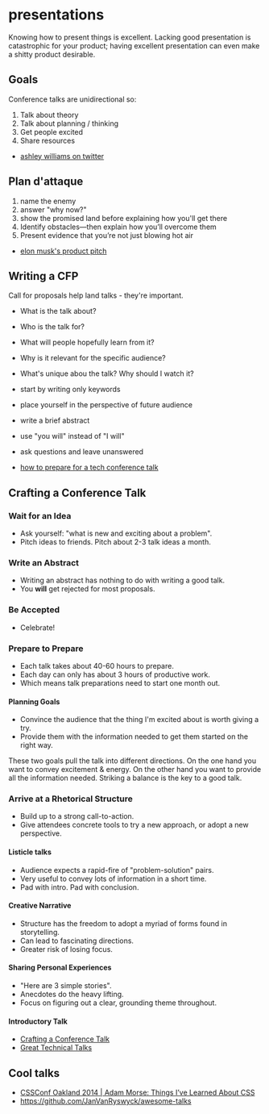 # presentations
Knowing how to present things is excellent. Lacking good presentation is
catastrophic for your product; having excellent presentation can even make a
shitty product desirable.

## Goals
Conference talks are unidirectional so:
1. Talk about theory
2. Talk about planning / thinking
3. Get people excited
4. Share resources
- [ashley williams on twitter](https://twitter.com/ag_dubs/status/744617022248542209)

## Plan d'attaque
1. name the enemy
2. answer "why now?"
3. show the promised land before explaining how you'll get there
4. Identify obstacles—then explain how you’ll overcome them
5. Present evidence that you’re not just blowing hot air

- [elon musk's product pitch](https://medium.com/firm-narrative/want-a-better-pitch-watch-this-328b95c2fd0b)

## Writing a CFP
Call for proposals help land talks - they're important.
- What is the talk about?
- Who is the talk for?
- What will people hopefully learn from it?
- Why is it relevant for the specific audience?
- What's unique abou the talk? Why should I watch it?

- start by writing only keywords
- place yourself in the perspective of future audience
- write a brief abstract
- use "you will" instead of "I will"
- ask questions and leave unanswered

- [how to prepare for a tech conference talk](http://wunder.schoenaberselten.com/2016/02/16/how-to-prepare-and-write-a-tech-conference-talk/)

## Crafting a Conference Talk
### Wait for an Idea
- Ask yourself: "what is new and exciting about a problem".
- Pitch ideas to friends. Pitch about 2-3 talk ideas a month.

### Write an Abstract
- Writing an abstract has nothing to do with writing a good talk.
- You __will__ get rejected for most proposals.

### Be Accepted
- Celebrate!

### Prepare to Prepare
- Each talk takes about 40-60 hours to prepare.
- Each day can only has about 3 hours of productive work.
- Which means talk preparations need to start one month out.

#### Planning Goals
- Convince the audience that the thing I'm excited about is worth giving a try.
- Provide them with the information needed to get them started on the right
  way.

These two goals pull the talk into different directions. On the one hand you
want to convey excitement & energy. On the other hand you want to provide all
the information needed. Striking a balance is the key to a good talk.

### Arrive at a Rhetorical Structure
- Build up to a strong call-to-action.
- Give attendees concrete tools to try a new approach, or adopt a new
  perspective.

#### Listicle talks
- Audience expects a rapid-fire of "problem-solution" pairs.
- Very useful to convey lots of information in a short time.
- Pad with intro. Pad with conclusion.

#### Creative Narrative
- Structure has the freedom to adopt a myriad of forms found in storytelling.
- Can lead to fascinating directions.
- Greater risk of losing focus.

#### Sharing Personal Experiences
- "Here are 3 simple stories".
- Anecdotes do the heavy lifting.
- Focus on figuring out a clear, grounding theme throughout.

#### Introductory Talk

- [Crafting a Conference Talk](http://blog.testdouble.com/posts/2014-04-04-crafting-a-conference-talk)
- [Great Technical Talks](http://blog.testdouble.com/posts/2013-08-29-great-technical-talks)

## Cool talks
- [CSSConf Oakland 2014 | Adam Morse: Things I’ve Learned About CSS](https://www.youtube.com/watch?v=14N_V56tqd4)
- https://github.com/JanVanRyswyck/awesome-talks
